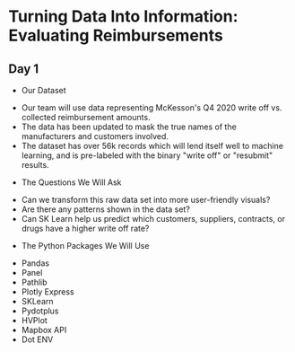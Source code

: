 # Turning Data Into Information: Evaluating Reimbursements #

## Day 1 ##

* Our Dataset 

- Our team will use data representing McKesson's Q4 2020 write off vs. collected reimbursement amounts. 
- The data has been updated to mask the true names of the manufacturers and customers involved.
- The dataset has over 56k records which will lend itself well to machine learning, and is pre-labeled with the binary "write off" or "resubmit" results.

* The Questions We Will Ask 

- Can we transform this raw data set into more user-friendly visuals? 
- Are there any patterns shown in the data set?
- Can SK Learn help us predict which customers, suppliers, contracts, or drugs have a higher write off rate? 


* The Python Packages We Will Use 

- Pandas
- Panel
- Pathlib
- Plotly Express
- SKLearn
- Pydotplus
- HVPlot
- Mapbox API
- Dot ENV

